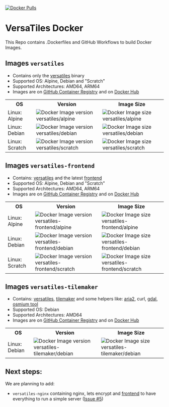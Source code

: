 
[![Docker Pulls](https://img.shields.io/docker/pulls/versatiles/versatiles)](https://hub.docker.com/r/versatiles/versatiles/latest-debian)

# VersaTiles Docker

This Repo contains .Dockerfiles and GitHub Workflows to build Docker Images.

## Images `versatiles`

- Contains only the [versatiles](https://github.com/versatiles-org/versatiles-rs) binary
- Supported OS: Alpine, Debian and "Scratch"
- Supported Architectures: AMD64, ARM64
- Images are on [GitHub Container Registry](https://github.com/versatiles-org/versatiles-docker/pkgs/container/versatiles) and on [Docker Hub](https://hub.docker.com/repository/docker/versatiles/versatiles/general)

<table>
<tr>
	<th>OS</th>
	<th>Version</th>
	<th>Image Size</th>
</tr>
<tr>
	<td>Linux: Alpine</td>
	<td><img src="https://img.shields.io/docker/v/versatiles/versatiles/latest-alpine" alt="Docker Image version versatiles/alpine"></td>
	<td><img src="https://img.shields.io/docker/image-size/versatiles/versatiles/latest-alpine" alt="Docker Image size versatiles/alpine"></td>
</tr>
<tr>
	<td>Linux: Debian</td>
	<td><img src="https://img.shields.io/docker/v/versatiles/versatiles/latest-debian" alt="Docker Image version versatiles/debian"></td>
	<td><img src="https://img.shields.io/docker/image-size/versatiles/versatiles/latest-debian" alt="Docker Image size versatiles/debian"></td>
</tr>
<tr>
	<td>Linux: Scratch</td>
	<td><img src="https://img.shields.io/docker/v/versatiles/versatiles/latest-scratch" alt="Docker Image version versatiles/scratch"></td>
	<td><img src="https://img.shields.io/docker/image-size/versatiles/versatiles/latest-scratch" alt="Docker Image size versatiles/scratch"></td>
</tr>
</table>

## Images `versatiles-frontend`

- Contains: [versatiles](https://github.com/versatiles-org/versatiles-rs) and the latest [frontend](https://github.com/versatiles-org/versatiles-frontend)
- Supported OS: Alpine, Debian and "Scratch"
- Supported Architectures: AMD64, ARM64
- Images are on [GitHub Container Registry](https://github.com/versatiles-org/versatiles-docker/pkgs/container/versatiles-frontend) and on [Docker Hub](https://hub.docker.com/repository/docker/versatiles/versatiles-frontend/general)

<table>
<tr>
	<th>OS</th>
	<th>Version</th>
	<th>Image Size</th>
</tr>
<tr>
	<td>Linux: Alpine</td>
	<td><img src="https://img.shields.io/docker/v/versatiles/versatiles-frontend/latest-alpine" alt="Docker Image version versatiles-frontend/alpine"></td>
	<td><img src="https://img.shields.io/docker/image-size/versatiles/versatiles-frontend/latest-alpine" alt="Docker Image size versatiles-frontend/alpine"></td>
</tr>
<tr>
	<td>Linux: Debian</td>
	<td><img src="https://img.shields.io/docker/v/versatiles/versatiles-frontend/latest-debian" alt="Docker Image version versatiles-frontend/debian"></td>
	<td><img src="https://img.shields.io/docker/image-size/versatiles/versatiles-frontend/latest-debian" alt="Docker Image size versatiles-frontend/debian"></td>
</tr>
<tr>
	<td>Linux: Scratch</td>
	<td><img src="https://img.shields.io/docker/v/versatiles/versatiles-frontend/latest-scratch" alt="Docker Image version versatiles-frontend/scratch"></td>
	<td><img src="https://img.shields.io/docker/image-size/versatiles/versatiles-frontend/latest-scratch" alt="Docker Image size versatiles-frontend/scratch"></td>
</tr>
</table>

## Images `versatiles-tilemaker`

- Contains: [versatiles](https://github.com/versatiles-org/versatiles-rs), [tilemaker](https://github.com/systemed/tilemaker) and some helpers like: [aria2](https://aria2.github.io), curl, [gdal](https://gdal.org), [osmium tool](https://osmcode.org/osmium-tool/)
- Supported OS: Debian
- Supported Architectures: AMD64
- Images are on [GitHub Container Registry](https://github.com/versatiles-org/versatiles-docker/pkgs/container/versatiles-tilemaker) and on [Docker Hub](https://hub.docker.com/repository/docker/versatiles/versatiles-tilemaker/general)

<table>
<tr>
	<th>OS</th>
	<th>Version</th>
	<th>Image Size</th>
</tr>
<tr>
	<td>Linux: Debian</td>
	<td><img src="https://img.shields.io/docker/v/versatiles/versatiles-tilemaker/latest-debian" alt="Docker Image version versatiles-tilemaker/debian"></td>
	<td><img src="https://img.shields.io/docker/image-size/versatiles/versatiles-tilemaker/latest-debian" alt="Docker Image size versatiles-tilemaker/debian"></td>
</tr>
</table>

## Next steps:

We are planning to add:
- `versatiles-nginx` containing nginx, lets encrypt and [frontend](https://github.com/versatiles-org/versatiles-frontend) to have everything to run a simple server ([Issue #5](https://github.com/versatiles-org/versatiles-docker/issues/5))
